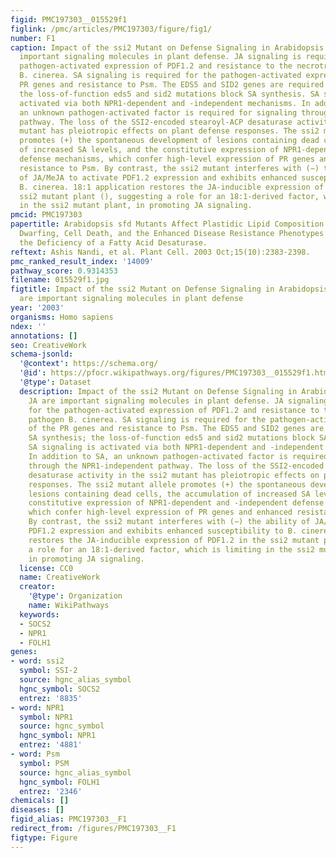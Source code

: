 ```yaml
---
figid: PMC197303__015529f1
figlink: /pmc/articles/PMC197303/figure/fig1/
number: F1
caption: Impact of the ssi2 Mutant on Defense Signaling in Arabidopsis.SA and JA are
  important signaling molecules in plant defense. JA signaling is required for the
  pathogen-activated expression of PDF1.2 and resistance to the necrotrophic pathogen
  B. cinerea. SA signaling is required for the pathogen-activated expression of the
  PR genes and resistance to Psm. The EDS5 and SID2 genes are required for SA synthesis;
  the loss-of-function eds5 and sid2 mutations block SA synthesis. SA signaling is
  activated via both NPR1-dependent and -independent mechanisms. In addition to SA,
  an unknown pathogen-activated factor is required for signaling through the NPR1-independent
  pathway. The loss of the SSI2-encoded stearoyl-ACP desaturase activity in the ssi2
  mutant has pleiotropic effects on plant defense responses. The ssi2 mutant allele
  promotes (+) the spontaneous development of lesions containing dead cells, the accumulation
  of increased SA levels, and the constitutive expression of NPR1-dependent and -independent
  defense mechanisms, which confer high-level expression of PR genes and enhanced
  resistance to Psm. By contrast, the ssi2 mutant interferes with (−) the ability
  of JA/MeJA to activate PDF1.2 expression and exhibits enhanced susceptibility to
  B. cinerea. 18:1 application restores the JA-inducible expression of PDF1.2 in the
  ssi2 mutant plant (), suggesting a role for an 18:1-derived factor, which is limiting
  in the ssi2 mutant plant, in promoting JA signaling.
pmcid: PMC197303
papertitle: Arabidopsis sfd Mutants Affect Plastidic Lipid Composition and Suppress
  Dwarfing, Cell Death, and the Enhanced Disease Resistance Phenotypes Resulting from
  the Deficiency of a Fatty Acid Desaturase.
reftext: Ashis Nandi, et al. Plant Cell. 2003 Oct;15(10):2383-2398.
pmc_ranked_result_index: '14009'
pathway_score: 0.9314353
filename: 015529f1.jpg
figtitle: Impact of the ssi2 Mutant on Defense Signaling in Arabidopsis.SA and JA
  are important signaling molecules in plant defense
year: '2003'
organisms: Homo sapiens
ndex: ''
annotations: []
seo: CreativeWork
schema-jsonld:
  '@context': https://schema.org/
  '@id': https://pfocr.wikipathways.org/figures/PMC197303__015529f1.html
  '@type': Dataset
  description: Impact of the ssi2 Mutant on Defense Signaling in Arabidopsis.SA and
    JA are important signaling molecules in plant defense. JA signaling is required
    for the pathogen-activated expression of PDF1.2 and resistance to the necrotrophic
    pathogen B. cinerea. SA signaling is required for the pathogen-activated expression
    of the PR genes and resistance to Psm. The EDS5 and SID2 genes are required for
    SA synthesis; the loss-of-function eds5 and sid2 mutations block SA synthesis.
    SA signaling is activated via both NPR1-dependent and -independent mechanisms.
    In addition to SA, an unknown pathogen-activated factor is required for signaling
    through the NPR1-independent pathway. The loss of the SSI2-encoded stearoyl-ACP
    desaturase activity in the ssi2 mutant has pleiotropic effects on plant defense
    responses. The ssi2 mutant allele promotes (+) the spontaneous development of
    lesions containing dead cells, the accumulation of increased SA levels, and the
    constitutive expression of NPR1-dependent and -independent defense mechanisms,
    which confer high-level expression of PR genes and enhanced resistance to Psm.
    By contrast, the ssi2 mutant interferes with (−) the ability of JA/MeJA to activate
    PDF1.2 expression and exhibits enhanced susceptibility to B. cinerea. 18:1 application
    restores the JA-inducible expression of PDF1.2 in the ssi2 mutant plant (), suggesting
    a role for an 18:1-derived factor, which is limiting in the ssi2 mutant plant,
    in promoting JA signaling.
  license: CC0
  name: CreativeWork
  creator:
    '@type': Organization
    name: WikiPathways
  keywords:
  - SOCS2
  - NPR1
  - FOLH1
genes:
- word: ssi2
  symbol: SSI-2
  source: hgnc_alias_symbol
  hgnc_symbol: SOCS2
  entrez: '8835'
- word: NPR1
  symbol: NPR1
  source: hgnc_symbol
  hgnc_symbol: NPR1
  entrez: '4881'
- word: Psm
  symbol: PSM
  source: hgnc_alias_symbol
  hgnc_symbol: FOLH1
  entrez: '2346'
chemicals: []
diseases: []
figid_alias: PMC197303__F1
redirect_from: /figures/PMC197303__F1
figtype: Figure
---
```

